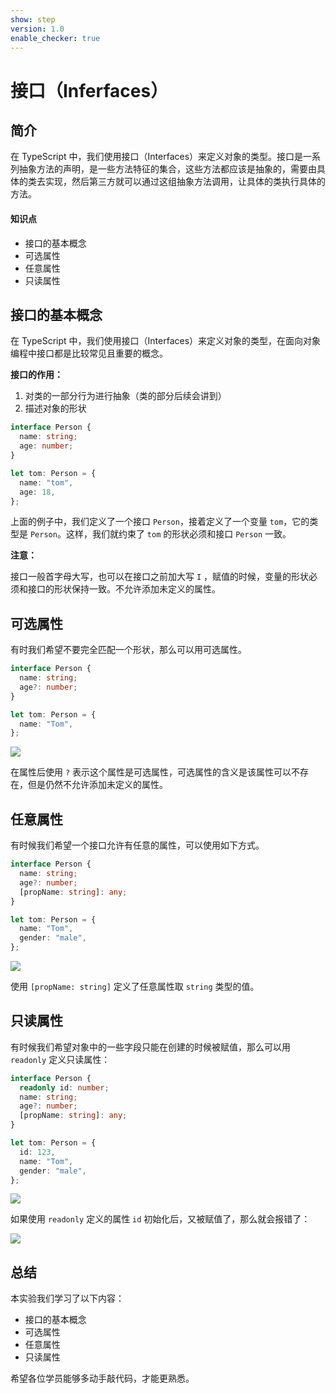 ```yaml
---
show: step
version: 1.0
enable_checker: true
---
```


# 接口（Inferfaces）

## 简介

在 TypeScript 中，我们使用接口（Interfaces）来定义对象的类型。接口是一系列抽象方法的声明，是一些方法特征的集合，这些方法都应该是抽象的，需要由具体的类去实现，然后第三方就可以通过这组抽象方法调用，让具体的类执行具体的方法。

#### 知识点

- 接口的基本概念
- 可选属性
- 任意属性
- 只读属性

## 接口的基本概念

在 TypeScript 中，我们使用接口（Interfaces）来定义对象的类型，在面向对象编程中接口都是比较常见且重要的概念。

**接口的作用：**

1. 对类的一部分行为进行抽象（类的部分后续会讲到）
2. 描述对象的形状

```ts
interface Person {
  name: string;
  age: number;
}

let tom: Person = {
  name: "tom",
  age: 18,
};
```

上面的例子中，我们定义了一个接口 `Person`，接着定义了一个变量 `tom`，它的类型是 `Person`。这样，我们就约束了 `tom` 的形状必须和接口 `Person` 一致。

**注意：**

接口一般首字母大写，也可以在接口之前加大写 `I` ，赋值的时候，变量的形状必须和接口的形状保持一致。不允许添加未定义的属性。

## 可选属性

有时我们希望不要完全匹配一个形状，那么可以用可选属性。

```ts
interface Person {
  name: string;
  age?: number;
}

let tom: Person = {
  name: "Tom",
};
```

![](https://doc.shiyanlou.com/courses/700/1226977/41b24c10495cbc9d7fe3df81a434c75b-0/wm)

在属性后使用 `?` 表示这个属性是可选属性，可选属性的含义是该属性可以不存在，但是仍然不允许添加未定义的属性。

## 任意属性

有时候我们希望一个接口允许有任意的属性，可以使用如下方式。

```ts
interface Person {
  name: string;
  age?: number;
  [propName: string]: any;
}

let tom: Person = {
  name: "Tom",
  gender: "male",
};
```

![](https://doc.shiyanlou.com/courses/700/1226977/5143c29c7c23eaac65a328cf1a91c1af-0/wm)

使用 `[propName: string]` 定义了任意属性取 `string` 类型的值。

## 只读属性

有时候我们希望对象中的一些字段只能在创建的时候被赋值，那么可以用 `readonly` 定义只读属性：

```ts
interface Person {
  readonly id: number;
  name: string;
  age?: number;
  [propName: string]: any;
}

let tom: Person = {
  id: 123,
  name: "Tom",
  gender: "male",
};
```

![](https://doc.shiyanlou.com/courses/700/1226977/22b67b2e9d8dcf83021ff9a81e5c58bb-0/wm)

如果使用 `readonly` 定义的属性 `id` 初始化后，又被赋值了，那么就会报错了：

![](https://doc.shiyanlou.com/courses/700/1226977/c3c3f5c29d3efff1cf6af86b4b3549c3-0/wm)

## 总结

本实验我们学习了以下内容：

- 接口的基本概念
- 可选属性
- 任意属性
- 只读属性

希望各位学员能够多动手敲代码，才能更熟悉。
